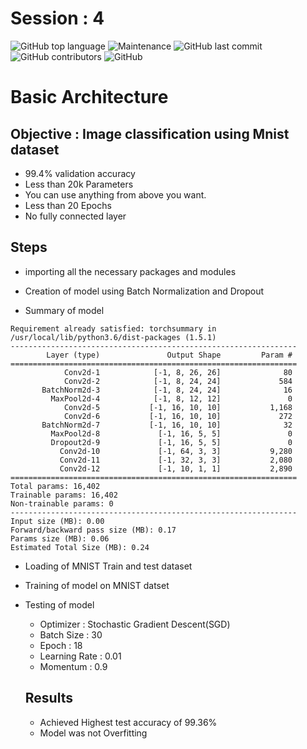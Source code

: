 # Session : 4 

![GitHub top language](https://img.shields.io/github/languages/top/Shakil-1501/TSAI?label=Python)     ![Maintenance](https://img.shields.io/maintenance/yes/2020?logo=Github)          ![GitHub last commit](https://img.shields.io/github/last-commit/Shakil-1501/TSAI)   ![GitHub contributors](https://img.shields.io/github/contributors/SHAKIL-1501/TSAI) ![GitHub](https://img.shields.io/github/license/SHAKIL-1501/TSAI)

# Basic Architecture

## Objective : Image classification using Mnist dataset

-  99.4% validation accuracy
-  Less than 20k Parameters
-  You can use anything from above you want. 
-  Less than 20 Epochs
-  No fully connected layer

## Steps

- importing all the necessary packages and modules

- Creation of model using Batch Normalization and Dropout

- Summary of model

```
Requirement already satisfied: torchsummary in /usr/local/lib/python3.6/dist-packages (1.5.1)
----------------------------------------------------------------
        Layer (type)               Output Shape         Param #
================================================================
            Conv2d-1            [-1, 8, 26, 26]              80
            Conv2d-2            [-1, 8, 24, 24]             584
       BatchNorm2d-3            [-1, 8, 24, 24]              16
         MaxPool2d-4            [-1, 8, 12, 12]               0
            Conv2d-5           [-1, 16, 10, 10]           1,168
            Conv2d-6           [-1, 16, 10, 10]             272
       BatchNorm2d-7           [-1, 16, 10, 10]              32
         MaxPool2d-8             [-1, 16, 5, 5]               0
         Dropout2d-9             [-1, 16, 5, 5]               0
           Conv2d-10             [-1, 64, 3, 3]           9,280
           Conv2d-11             [-1, 32, 3, 3]           2,080
           Conv2d-12             [-1, 10, 1, 1]           2,890
================================================================
Total params: 16,402
Trainable params: 16,402
Non-trainable params: 0
----------------------------------------------------------------
Input size (MB): 0.00
Forward/backward pass size (MB): 0.17
Params size (MB): 0.06
Estimated Total Size (MB): 0.24

```
- Loading of MNIST Train and test dataset
- Training of model on MNIST datset
- Testing of model 
  - Optimizer : Stochastic Gradient Descent(SGD)
  - Batch Size : 30
  - Epoch : 18
  - Learning Rate : 0.01
  - Momentum : 0.9
  
  ## Results
  
  - Achieved Highest test accuracy of  99.36%
  - Model was not Overfitting
  
